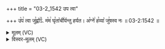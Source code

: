 +++
title = "03-2_1542 उप त्वा"

+++
उ꣡प꣢ त्वा जु꣣ह्वो꣢꣣ऽ. म꣡म꣢ घृ꣣ता꣡ची꣢र्यन्तु हर्यत। अ꣡ग्ने꣢ ह꣣व्या꣡ जु꣢षस्व नः ॥ 03-2:1542 ॥

<details><summary>मूलम् (VC)</summary>

उ꣡प꣢ त्वा जु꣣ह्वो꣢३꣱म꣡म꣢ घृ꣣ता꣡ची꣢र्यन्तु हर्यत । अ꣡ग्ने꣢ ह꣣व्या꣡ जु꣢षस्व नः ॥१५४२॥
</details>

<details><summary>विस्वर-मूलम् (VC)</summary>

उप त्वा जुह्वो३मम घृताचीर्यन्तु हर्यत । अग्ने हव्या जुषस्व नः ॥१५४२॥
</details>